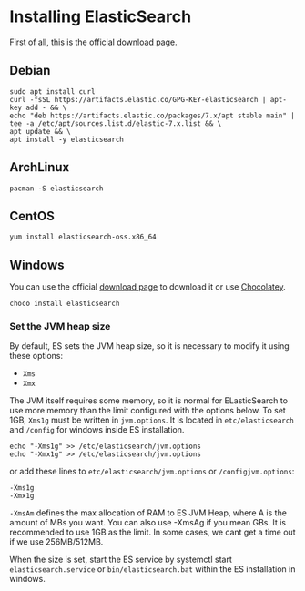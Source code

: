 # Installing ElasticSearch

First of all, this is the official [download page](https://www.elastic.co/downloads/elasticsearch).

## Debian

```
sudo apt install curl
curl -fsSL https://artifacts.elastic.co/GPG-KEY-elasticsearch | apt-key add - && \
echo "deb https://artifacts.elastic.co/packages/7.x/apt stable main" | tee -a /etc/apt/sources.list.d/elastic-7.x.list && \
apt update && \
apt install -y elasticsearch
```

## ArchLinux

```
pacman -S elasticsearch
```

## CentOS

```
yum install elasticsearch-oss.x86_64
```

## Windows

You can use the official [download page](https://www.elastic.co/downloads/elasticsearch) to download it or use [Chocolatey](https://chocolatey.org/install).

```
choco install elasticsearch
```

### Set the JVM heap size

By default, ES sets the JVM heap size, so it is necessary to modify it using these options:

- `Xms`
- `Xmx`

The JVM itself requires some memory, so it is normal for ELasticSearch to use more memory than the limit configured with the options below. To set 1GB, `Xms1g` must be written in `jvm.options`. It is located in `etc/elasticsearch` and `/config` for windows inside ES installation.

```
echo "-Xms1g" >> /etc/elasticsearch/jvm.options
echo "-Xmx1g" >> /etc/elasticsearch/jvm.options
```

or add these lines to `etc/elasticsearch/jvm.options` or `/configjvm.options`:

```
-Xms1g
-Xmx1g
```

`-XmsAm` defines the max allocation of RAM to ES JVM Heap, where A is the amount of MBs you want. You can also use -XmsAg if you mean GBs. It is recommended to use 1GB as the limit. In some cases, we cant get a time out if we use 256MB/512MB.

When the size is set, start the ES service by systemctl start `elasticsearch.service` or `bin/elasticsearch.bat` within the ES installation in windows.
